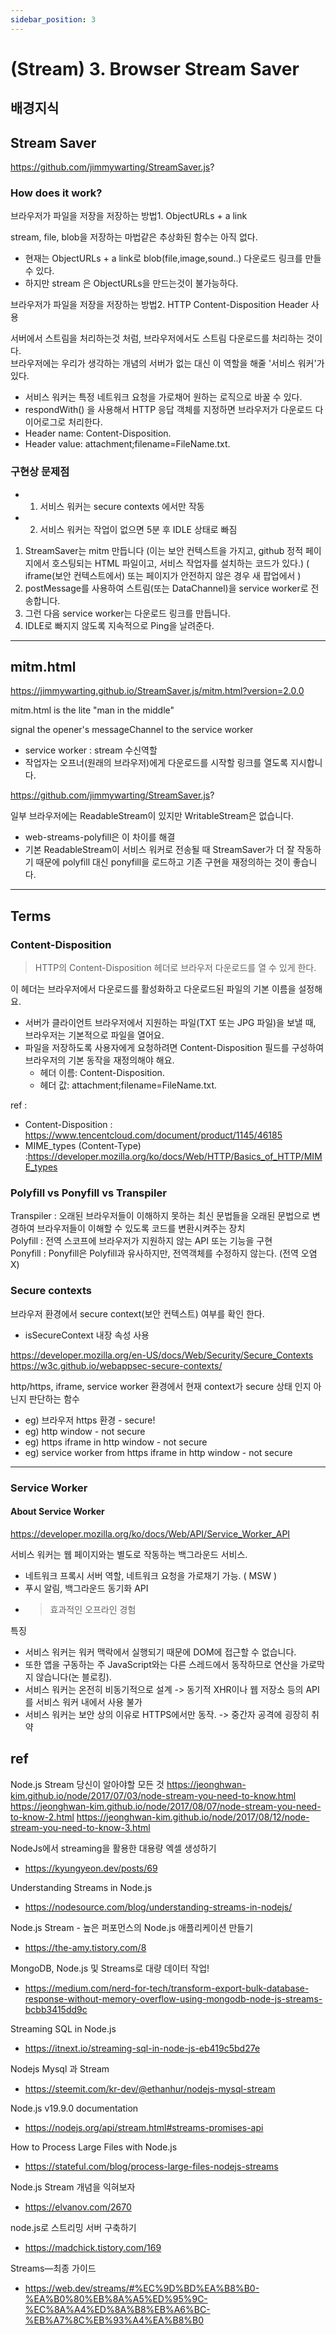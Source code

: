 ```yaml
---
sidebar_position: 3
---
```


# (Stream) 3. Browser Stream Saver

## 배경지식


## Stream Saver   

https://github.com/jimmywarting/StreamSaver.js?

### How does it work?


브라우저가 파일을 저장을 저장하는 방법1. ObjectURLs + a link  

stream, file, blob을 저장하는 마법같은 추상화된 함수는 아직 없다.  
- 현재는 ObjectURLs + a link로 blob(file,image,sound..) 다운로드 링크를 만들 수 있다.  
- 하지만 stream 은 ObjectURLs을 만드는것이 불가능하다.  


브라우저가 파일을 저장을 저장하는 방법2. HTTP Content-Disposition Header 사용  

서버에서 스트림을 처리하는것 처럼, 브라우저에서도 스트림 다운로드를 처리하는 것이다.  
브라우저에는 우리가 생각하는 개념의 서버가 없는 대신 이 역할을 해줄 '서비스 워커'가 있다. 

- 서비스 워커는 특정 네트워크 요청을 가로채어 원하는 로직으로 바꿀 수 있다.
- respondWith() 을 사용해서 HTTP 응답 객체를 지정하면 브라우저가 다운로드 다이어로그로 처리한다.
- Header name: Content-Disposition.
- Header value: attachment;filename=FileName.txt.


### 구현상 문제점

- 1. 서비스 워커는 secure contexts 에서만 작동
- 2. 서비스 워커는 작업이 없으면 5분 후 IDLE 상태로 빠짐

1. StreamSaver는 mitm 만듭니다 (이는 보안 컨텍스트을 가지고, github 정적 페이지에서 호스팅되는 HTML 파일이고, 서비스 작업자를 설치하는 코드가 있다.)
( iframe(보안 컨텍스트에서) 또는 페이지가 안전하지 않은 경우 새 팝업에서 )  
1. postMessage를 사용하여 스트림(또는 DataChannel)을 service worker로 전송합니다.  
2. 그런 다음 service worker는 다운로드 링크를 만듭니다.  
3. IDLE로 빠지지 않도록 지속적으로 Ping을 날려준다.  


--- 

## mitm.html

https://jimmywarting.github.io/StreamSaver.js/mitm.html?version=2.0.0

mitm.html is the lite "man in the middle"

signal the opener's messageChannel to the service worker
- service worker : stream 수신역할
- 작업자는 오프너(원래의 브라우저)에게 다운로드를 시작할 링크를 열도록 지시합니다.


https://github.com/jimmywarting/StreamSaver.js?  


일부 브라우저에는 ReadableStream이 있지만 WritableStream은 없습니다.
- web-streams-polyfill은 이 차이를 해결
- 기본 ReadableStream이 서비스 워커로 전송될 때 StreamSaver가 더 잘 작동하기 때문에 polyfill 대신 ponyfill을 로드하고 기존 구현을 재정의하는 것이 좋습니다.  


---   


## Terms

### Content-Disposition

>HTTP의 Content-Disposition 헤더로 브라우저 다운로드를 열 수 있게 한다.  

이 헤더는 브라우저에서 다운로드를 활성화하고 다운로드된 파일의 기본 이름을 설정해요.
- 서버가 클라이언트 브라우저에서 지원하는 파일(TXT 또는 JPG 파일)을 보낼 때, 브라우저는 기본적으로 파일을 열어요.  
- 파일을 저장하도록 사용자에게 요청하려면 Content-Disposition 필드를 구성하여 브라우저의 기본 동작을 재정의해야 해요.  
  - 헤더 이름: Content-Disposition. 
  - 헤더 값: attachment;filename=FileName.txt.  

ref :  
- Content-Disposition : https://www.tencentcloud.com/document/product/1145/46185
- MIME_types (Content-Type) :https://developer.mozilla.org/ko/docs/Web/HTTP/Basics_of_HTTP/MIME_types


### Polyfill vs Ponyfill vs Transpiler

Transpiler : 오래된 브라우저들이 이해하지 못하는 최신 문법들을 오래된 문법으로 변경하여 브라우저들이 이해할 수 있도록 코드를 변환시켜주는 장치  
Polyfill : 전역 스코프에 브라우저가 지원하지 않는 API 또는 기능을 구현  
Ponyfill : Ponyfill은 Polyfill과 유사하지만, 전역객체를 수정하지 않는다. (전역 오염 X)   


### Secure contexts

브라우저 환경에서 secure context(보안 컨텍스트) 여부를 확인 한다.  
- isSecureContext 내장 속성 사용

https://developer.mozilla.org/en-US/docs/Web/Security/Secure_Contexts
https://w3c.github.io/webappsec-secure-contexts/

http/https, iframe, service worker 환경에서 현재 context가 secure 상태 인지 아닌지 판단하는 함수  
- eg) 브라우저 https 환경  - secure!  
- eg) http window - not secure
- eg) https iframe in http window - not secure
- eg) service worker from https iframe in http window - not secure  


---

### Service Worker

#### About Service Worker

https://developer.mozilla.org/ko/docs/Web/API/Service_Worker_API

서비스 워커는 웹 페이지와는 별도로 작동하는 백그라운드 서비스.  
- 네트워크 프록시 서버 역할, 네트워크 요청을 가로채기 가능. ( MSW )   
- 푸시 알림, 백그라운드 동기화 API  
- >효과적인 오프라인 경험  


특징  
- 서비스 워커는 워커 맥락에서 실행되기 때문에 DOM에 접근할 수 없습니다.
- 또한 앱을 구동하는 주 JavaScript와는 다른 스레드에서 동작하므로 연산을 가로막지 않습니다(논 블로킹).
- 서비스 워커는 온전히 비동기적으로 설계  -> 동기적 XHR이나 웹 저장소 등의 API를 서비스 워커 내에서 사용 불가
- 서비스 워커는 보안 상의 이유로 HTTPS에서만 동작. -> 중간자 공격에 굉장히 취약  


## ref

Node.js Stream 당신이 알아야할 모든 것
https://jeonghwan-kim.github.io/node/2017/07/03/node-stream-you-need-to-know.html
https://jeonghwan-kim.github.io/node/2017/08/07/node-stream-you-need-to-know-2.html
https://jeonghwan-kim.github.io/node/2017/08/12/node-stream-you-need-to-know-3.html

NodeJs에서 streaming을 활용한 대용량 엑셀 생성하기
- https://kyungyeon.dev/posts/69

Understanding Streams in Node.js
- https://nodesource.com/blog/understanding-streams-in-nodejs/

Node.js Stream - 높은 퍼포먼스의 Node.js 애플리케이션 만들기
- https://the-amy.tistory.com/8

MongoDB, Node.js 및 Streams로 대량 데이터 작업!
- https://medium.com/nerd-for-tech/transform-export-bulk-database-response-without-memory-overflow-using-mongodb-node-js-streams-bcbb3415dd9c

Streaming SQL in Node.js
- https://itnext.io/streaming-sql-in-node-js-eb419c5bd27e

Nodejs Mysql 과 Stream
- https://steemit.com/kr-dev/@ethanhur/nodejs-mysql-stream

Node.js v19.9.0 documentation
- https://nodejs.org/api/stream.html#streams-promises-api

How to Process Large Files with Node.js
- https://stateful.com/blog/process-large-files-nodejs-streams

Node.js Stream 개념을 익혀보자
- https://elvanov.com/2670

node.js로 스트리밍 서버 구축하기
- https://madchick.tistory.com/169

Streams—최종 가이드
- https://web.dev/streams/#%EC%9D%BD%EA%B8%B0-%EA%B0%80%EB%8A%A5%ED%95%9C-%EC%8A%A4%ED%8A%B8%EB%A6%BC-%EB%A7%8C%EB%93%A4%EA%B8%B0